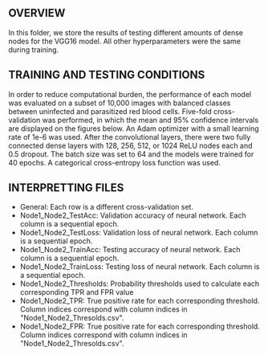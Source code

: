 ## OVERVIEW
In this folder, we store the results of testing different amounts of dense nodes for the VGG16 model. All other hyperparameters were the same during training.

## TRAINING AND TESTING CONDITIONS
In order to reduce computational burden, the performance of each model was evaluated on a subset of 10,000 images with balanced classes between uninfected and parasitized red blood cells. Five-fold cross-validation was performed, in which the mean and 95% confidence intervals are displayed on the figures below. An Adam optimizer with a small learning rate of 1e-6 was used. After the convolutional layers, there were two fully connected dense layers with 128, 256, 512, or 1024 ReLU nodes each and 0.5 dropout. The batch size was set to 64 and the models were trained for 40 epochs. A categorical cross-entropy loss function was used.

## INTERPRETTING FILES
- General: Each row is a different cross-validation set.
- Node1_Node2_TestAcc: Validation accuracy of neural network. Each column is a sequential epoch.
- Node1_Node2_TestLoss: Validation loss of neural network. Each column is a sequential epoch.
- Node1_Node2_TrainAcc: Testing accuracy of neural network. Each column is a sequential epoch.
- Node1_Node2_TrainLoss: Testing loss of neural network. Each column is a sequential epoch.
- Node1_Node2_Thresholds: Probability thresholds used to calculate each corresponding TPR and FPR value
- Node1_Node2_TPR: True positive rate for each corresponding threshold. Column indices correspond with column indices in "Node1_Node2_Thresolds.csv".
- Node1_Node2_FPR: True positive rate for each corresponding threshold. Column indices correspond with column indices in "Node1_Node2_Thresolds.csv".
